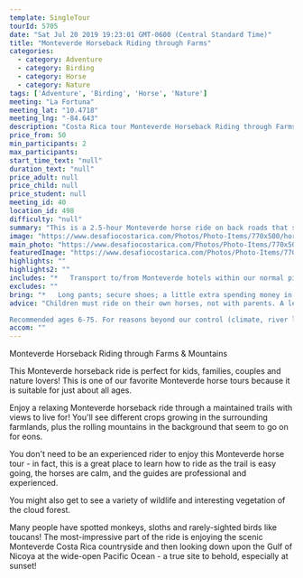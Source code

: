 ```yaml
---
template: SingleTour
tourId: 5705
date: "Sat Jul 20 2019 19:23:01 GMT-0600 (Central Standard Time)"
title: "Monteverde Horseback Riding through Farms"
categories: 
  - category: Adventure
  - category: Birding
  - category: Horse
  - category: Nature
tags: ['Adventure', 'Birding', 'Horse', 'Nature']
meeting: "La Fortuna"
meeting_lat: "10.4718"
meeting_lng: "-84.643"
description: "Costa Rica tour Monteverde Horseback Riding through Farms, id 5705"
price_from: 50
min_participants: 2
max_participants: 
start_time_text: "null"
duration_text: "null"
price_adult: null
price_child: null
price_student: null
meeting_id: 40
location_id: 498
difficulty: "null"
summary: "This is a 2.5-hour Monteverde horse ride on back roads that skirt the Monteverde Cloud Forest area. You’ll go horseback riding past coffee farms, sugar cane and banana plantations and stunning mountains in the background. Prepare to see amazing views of the Costa Rican countryside and the gorgeous Pacific Coast from way up high in Monteverde along the border of the Monteverde cloud forests!"
image: "https://www.desafiocostarica.com/Photos/Photo-Items/770x500/horseback-riding-with-mountain--farm-view-2.jpg"
main_photo: "https://www.desafiocostarica.com/Photos/Photo-Items/770x500/horseback-riding-with-mountain--farm-view-2.jpg"
featuredImage: "https://www.desafiocostarica.com/Photos/Photo-Items/770x500/horseback-riding-with-mountain--farm-view-2.jpg"
highlights: ""
highlights2: ""
includes: "*   Transport to/from Monteverde hotels within our normal pick-up zone; nice horses and horse guide; helmet"
excludes: ""
bring: "*   Long pants; secure shoes; a little extra spending money in case you want to stop for a coffee along the way; camera; binoculars; a big smile!"
advice: "Children must ride on their own horses, not with parents. A lead rope can be used on this Monteverde horse tour.Please let us know your riding abilities and weight so we can get you properly fitted for your horse and saddle for this Monteverde horseback riding tour.Have a look at our Adventure Waiver if you have questions about our Costa Rica adventure tour policies.

Recommended ages 6-75. For reasons beyond our control (climate, river levels, etc.), we may change to a more-suitable tour with an equal or similar adventure-appeal or offer other tour options so you don't miss out on a fun day in Costa Rica. We reserve the right to cancel a trip due to unfavorable conditions & will only run a tour according to our policies. Full refund is given if (on rare occasion) no tour is run. This adventure involves some inherent risk and physical exertion, so you must be in good physical conditions!"
accom: ""
---
```

Monteverde Horseback Riding through Farms & Mountains

This Monteverde horseback ride is perfect for kids, families, couples and nature lovers! This is one of our favorite Monteverde horse tours because it is suitable for just about all ages.

Enjoy a relaxing Monteverde horseback ride through a maintained trails with views to live for! You'll see different crops growing in the surrounding farmlands, plus the rolling mountains in the background that seem to go on for eons.

You don't need to be an experienced rider to enjoy this Monteverde horse tour - in fact, this is a great place to learn how to ride as the trail is easy going, the horses are calm, and the guides are professional and experienced.

You might also get to see a variety of wildlife and interesting vegetation of the cloud forest.

Many people have spotted monkeys, sloths and rarely-sighted birds like toucans! The most-impressive part of the ride is enjoying the scenic Monteverde Costa Rica countryside and then looking down upon the Gulf of Nicoya at the wide-open Pacific Ocean - a true site to behold, especially at sunset!
